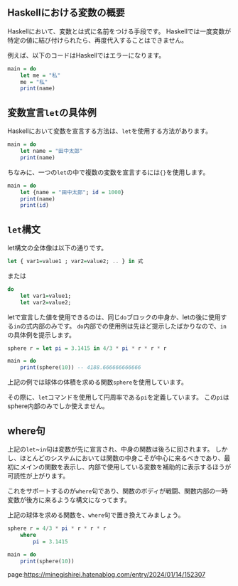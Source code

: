 



## Haskellにおける変数の概要

Haskellにおいて、変数とは式に名前をつける手段です。
Haskellでは一度変数が特定の値に結び付けられたら、再度代入することはできません。

例えば、以下のコードはHaskellではエラーになります。

```hs
main = do
    let me = "私"
    me = "私"
    print(name)
```







## 変数宣言`let`の具体例

Haskellにおいて変数を宣言する方法は、`let`を使用する方法があります。


```hs
main = do
    let name = "田中太郎"
    print(name)
```

ちなみに、一つの`let`の中で複数の変数を宣言するには`{}`を使用します。

```hs
main = do
    let {name = "田中太郎"; id = 1000}
    print(name)
    print(id)
```


## `let`構文


let構文の全体像は以下の通りです。

```hs
let { var1=value1 ; var2=value2; .. } in 式
```

または

```hs
do 
    let var1=value1;
    let var2=value2;
```


letで宣言した値を使用できるのは、同じ`do`ブロックの中身か、letの後に使用する`in`の式内部のみです。
`do`内部での使用例は先ほど提示したばかりなので、`in`の具体例を提示します。

```hs
sphere r = let pi = 3.1415 in 4/3 * pi * r * r * r

main = do
    print(sphere(10)) -- 4188.666666666666 
```


上記の例では球体の体積を求める関数`sphere`を使用しています。

その際に、`let`コマンドを使用して円周率である`pi`を定義しています。
この`pi`はsphere内部のみでしか使えません。


## where句

上記の`let`~`in`句は変数が先に宣言され、中身の関数は後ろに回されます。
しかし、ほとんどのシステムにおいては関数の中身こそが中心に来るべきであり、最初にメインの関数を表示し、内部で使用している変数を補助的に表示するほうが可読性が上がります。

これをサポートするのが`where`句であり、関数のボディが戦闘、関数内部の一時変数が後方に来るような構文になってます。

上記の球体を求める関数を、`where`句で置き換えてみましょう。


```hs
sphere r = 4/3 * pi * r * r * r
    where
        pi = 3.1415

main = do
    print(sphere(10))
```
















page:https://minegishirei.hatenablog.com/entry/2024/01/14/152307




